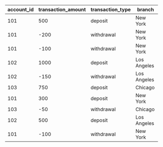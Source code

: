 | account_id | transaction_amount | transaction_type |   branch    |
|------------|--------------------|------------------|-------------|
|        101 |                500 | deposit          | New York    |
|        101 |               -200 | withdrawal       | New York    |
|        101 |               -100 | withdrawal       | New York    |
|        102 |               1000 | deposit          | Los Angeles |
|        102 |               -150 | withdrawal       | Los Angeles |
|        103 |                750 | deposit          | Chicago     |
|        101 |                300 | deposit          | New York    |
|        103 |                -50 | withdrawal       | Chicago     |
|        102 |                500 | deposit          | Los Angeles |
|        101 |               -100 | withdrawal       | New York    |
